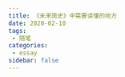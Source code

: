 ```yaml
---
title: 《未来简史》中需要读懂的地方
date: 2020-02-10
tags:
 - 随笔    
categories: 
 - essay
sidebar: false
---
```


